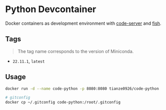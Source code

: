 # Python Devcontainer

Docker containers as development environment with [code-server](https://github.com/coder/code-server) and [fish](https://fishshell.com/).


## Tags

> The tag name corresponds to the version of Miniconda.

- `22.11.1`, `latest`

## Usage

```sh
docker run -d --name code-python -p 8080:8080 tianze0926/code-python

# gitconfig
docker cp ~/.gitconfig code-python:/root/.gitconfig
```
